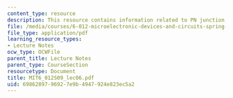 ```yaml
---
content_type: resource
description: This resource contains information related to PN junction and MOS electrostatics.
file: /media/courses/6-012-microelectronic-devices-and-circuits-spring-2009/6986289796927e9b4947924e823ec5a2_MIT6_012S09_lec06.pdf
file_type: application/pdf
learning_resource_types:
- Lecture Notes
ocw_type: OCWFile
parent_title: Lecture Notes
parent_type: CourseSection
resourcetype: Document
title: MIT6_012S09_lec06.pdf
uid: 69862897-9692-7e9b-4947-924e823ec5a2
---
```

